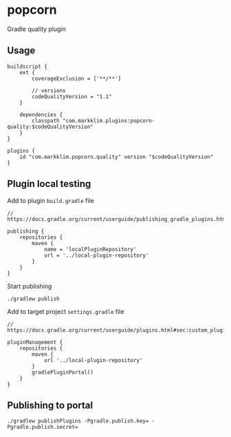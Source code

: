 # popcorn

Gradle quality plugin

## Usage
```
buildscript {
    ext {
        coverageExclusion = ['**/**']

        // versions
        codeQualityVersion = "1.1"
    }

    dependencies {
        classpath "com.markklim.plugins:popcorn-quality:$codeQualityVersion"
    }
}

plugins {
    id "com.markklim.popcorn.quality" version "$codeQualityVersion"
}
```

## Plugin local testing
Add to plugin `build.gradle` file
```
// https://docs.gradle.org/current/userguide/publishing_gradle_plugins.html

publishing {
    repositories {
        maven {
            name = 'localPluginRepository'
            url = '../local-plugin-repository'
        }
    }
}
```

Start publishing
```
./gradlew publish
```

Add to target project `settings.gradle` file
```
// https://docs.gradle.org/current/userguide/plugins.html#sec:custom_plugin_repositories

pluginManagement {
    repositories {
        maven {
            url '../local-plugin-repository'
        }
        gradlePluginPortal()
    }
}
```

## Publishing to portal 
``` 
./gradlew publishPlugins -Pgradle.publish.key= -Pgradle.publish.secret=
```
